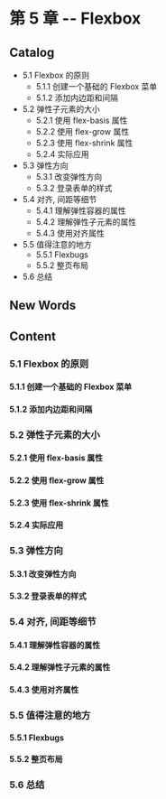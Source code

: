 # 第 5 章 -- Flexbox


## Catalog
- 5.1 Flexbox 的原则
    + 5.1.1 创建一个基础的 Flexbox 菜单
    + 5.1.2 添加内边距和间隔
- 5.2 弹性子元素的大小 
    + 5.2.1 使用 flex-basis 属性
    + 5.2.2 使用 flex-grow 属性
    + 5.2.3 使用 flex-shrink 属性
    + 5.2.4 实际应用
- 5.3 弹性方向
    + 5.3.1 改变弹性方向
    + 5.3.2 登录表单的样式
- 5.4 对齐, 间距等细节
    + 5.4.1 理解弹性容器的属性 
    + 5.4.2 理解弹性子元素的属性
    + 5.4.3 使用对齐属性
- 5.5 值得注意的地方
    + 5.5.1 Flexbugs
    + 5.5.2 整页布局
- 5.6 总结




## New Words





## Content
### 5.1 Flexbox 的原则
#### 5.1.1 创建一个基础的 Flexbox 菜单
#### 5.1.2 添加内边距和间隔


### 5.2 弹性子元素的大小 
#### 5.2.1 使用 flex-basis 属性
#### 5.2.2 使用 flex-grow 属性
#### 5.2.3 使用 flex-shrink 属性
#### 5.2.4 实际应用


### 5.3 弹性方向
#### 5.3.1 改变弹性方向
#### 5.3.2 登录表单的样式


### 5.4 对齐, 间距等细节
#### 5.4.1 理解弹性容器的属性 
#### 5.4.2 理解弹性子元素的属性
#### 5.4.3 使用对齐属性


### 5.5 值得注意的地方
#### 5.5.1 Flexbugs
#### 5.5.2 整页布局


### 5.6 总结